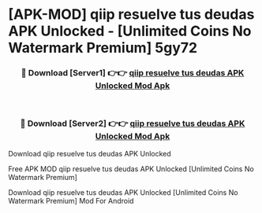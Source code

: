 # [APK-MOD] qiip  resuelve tus deudas APK Unlocked - [Unlimited Coins No Watermark Premium] 5gy72



<div align="center">
<h3>🔴 Download [Server1] 👉👉 <a href="https://momento.my/?title=qiip__resuelve_tus_deudas_APK_Unlocked">qiip  resuelve tus deudas APK Unlocked Mod Apk</a></h3><br>

<h3>🔴 Download [Server2] 👉👉 <a href="https://momento.my/?title=qiip__resuelve_tus_deudas_APK_Unlocked">qiip  resuelve tus deudas APK Unlocked Mod Apk</a></h3>
</div>



Download qiip  resuelve tus deudas APK Unlocked 

Free APK MOD qiip  resuelve tus deudas APK Unlocked [Unlimited Coins No Watermark Premium]

Download qiip  resuelve tus deudas APK Unlocked [Unlimited Coins No Watermark Premium] Mod For Android
